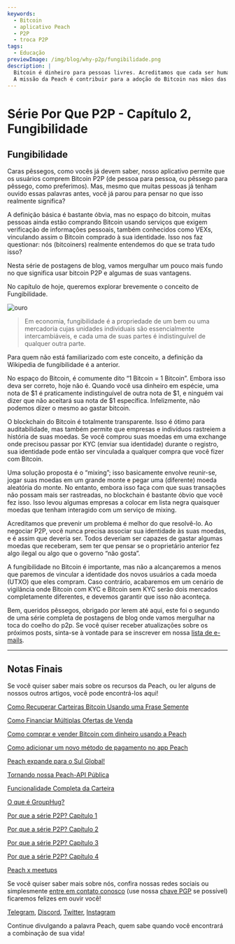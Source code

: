 ```yaml
---
keywords:
  - Bitcoin
  - aplicativo Peach
  - P2P
  - troca P2P
tags:
  - Educação
previewImage: /img/blog/why-p2p/fungibilidade.png
description: |
  Bitcoin é dinheiro para pessoas livres. Acreditamos que cada ser humano tem o direito de escolher qual dinheiro usar para armazenar sua riqueza, o resultado de seu trabalho, seu tempo e energia.
  A missão da Peach é contribuir para a adoção do Bitcoin nas mãos das pessoas.
---
```


# Série Por Que P2P - Capítulo 2, Fungibilidade

## Fungibilidade

Caras pêssegos, como vocês já devem saber, nosso aplicativo permite que os usuários comprem Bitcoin P2P (de pessoa para pessoa, ou pêssego para pêssego, como preferimos). Mas, mesmo que muitas pessoas já tenham ouvido essas palavras antes, você já parou para pensar no que isso realmente significa?

A definição básica é bastante óbvia, mas no espaço do bitcoin, muitas pessoas ainda estão comprando Bitcoin usando serviços que exigem verificação de informações pessoais, também conhecidos como VEXs, vinculando assim o Bitcoin comprado à sua identidade. Isso nos faz questionar: nós (bitcoiners) realmente entendemos do que se trata tudo isso?

Nesta série de postagens de blog, vamos mergulhar um pouco mais fundo no que significa usar bitcoin P2P e algumas de suas vantagens.

No capítulo de hoje, queremos explorar brevemente o conceito de Fungibilidade.

![ouro](/img/blog/why-p2p/fungibilidade.png)

> Em economia, fungibilidade é a propriedade de um bem ou uma mercadoria cujas unidades individuais são essencialmente intercambiáveis, e cada uma de suas partes é indistinguível de qualquer outra parte.

Para quem não está familiarizado com este conceito, a definição da Wikipedia de fungibilidade é a anterior.

No espaço do Bitcoin, é comumente dito “1 Bitcoin = 1 Bitcoin”. Embora isso deva ser correto, hoje não é. Quando você usa dinheiro em espécie, uma nota de $1 é praticamente indistinguível de outra nota de $1, e ninguém vai dizer que não aceitará sua nota de $1 específica. Infelizmente, não podemos dizer o mesmo ao gastar bitcoin.

O blockchain do Bitcoin é totalmente transparente. Isso é ótimo para auditabilidade, mas também permite que empresas e indivíduos rastreiem a história de suas moedas. Se você comprou suas moedas em uma exchange onde precisou passar por KYC (enviar sua identidade) durante o registro, sua identidade pode então ser vinculada a qualquer compra que você fizer com Bitcoin.

Uma solução proposta é o “mixing”; isso basicamente envolve reunir-se, jogar suas moedas em um grande monte e pegar uma (diferente) moeda aleatória do monte. No entanto, embora isso faça com que suas transações não possam mais ser rastreadas, no blockchain é bastante óbvio que você fez isso. Isso levou algumas empresas a colocar em lista negra quaisquer moedas que tenham interagido com um serviço de mixing.

Acreditamos que prevenir um problema é melhor do que resolvê-lo. Ao negociar P2P, você nunca precisa associar sua identidade às suas moedas, e é assim que deveria ser. Todos deveriam ser capazes de gastar algumas moedas que receberam, sem ter que pensar se o proprietário anterior fez algo ilegal ou algo que o governo “não gosta”.

A fungibilidade no Bitcoin é importante, mas não a alcançaremos a menos que paremos de vincular a identidade dos novos usuários a cada moeda (UTXO) que eles compram. Caso contrário, acabaremos em um cenário de vigilância onde Bitcoin com KYC e Bitcoin sem KYC serão dois mercados completamente diferentes, e devemos garantir que isso não aconteça.

Bem, queridos pêssegos, obrigado por lerem até aqui, este foi o segundo de uma série completa de postagens de blog onde vamos mergulhar na toca do coelho do p2p. Se você quiser receber atualizações sobre os próximos posts, sinta-se à vontade para se inscrever em nossa [lista de e-mails](https://peachbitcoin.com).

---

## Notas Finais

Se você quiser saber mais sobre os recursos da Peach, ou ler alguns de nossos outros artigos, você pode encontrá-los aqui!

[Como Recuperar Carteiras Bitcoin Usando uma Frase Semente](https://peachbitcoin.com/pt/blog/how-to-restore-peach-wallet/)

[Como Financiar Múltiplas Ofertas de Venda](https://peachbitcoin.com/pt/blog/funding-multiple-sell-offers/)

[Como comprar e vender Bitcoin com dinheiro usando a Peach](https://peachbitcoin.com/pt/blog/how-to-buy-and-sell-bitcoin-with-cash-using-peach/)

[Como adicionar um novo método de pagamento no app Peach](https://peachbitcoin.com/pt/blog/how-to-add-a-payment-method/)

[Peach expande para o Sul Global!](https://peachbitcoin.com/pt/blog/peach-expands-to-the-global-south/)

[Tornando nossa Peach-API Pública](https://peachbitcoin.com/pt/blog/making-our-peach-api-public/)

[Funcionalidade Completa da Carteira](https://peachbitcoin.com/pt/blog/full-wallet-functionality/)

[O que é GroupHug?](https://peachbitcoin.com/pt/blog/group-hug/)

[Por que a série P2P? Capítulo 1](https://peachbitcoin.com/pt/blog/why-p2p-chapter-1/)

[Por que a série P2P? Capítulo 2](https://peachbitcoin.com/pt/blog/why-p2p-chapter-2/)

[Por que a série P2P? Capítulo 3](https://peachbitcoin.com/pt/blog/why-p2p-chapter-3-circular-economies/)

[Por que a série P2P? Capítulo 4](https://peachbitcoin.com/pt/blog/why-p2p-chapter-4-chains-of-trust/)

[Peach x meetups](https://peachbitcoin.com/pt/blog/peach-for-meetups/)

Se você quiser saber mais sobre nós, confira nossas redes sociais ou simplesmente [entre em contato conosco](mailto:hello@peachbitcoin.com) (use nossa [chave PGP](https://keys.openpgp.org/vks/v1/by-fingerprint/48339A19645E2E53488E0E5479E1B270FACD1BD2) se possível) ficaremos felizes em ouvir você!

[Telegram](https://t.me/peachtopeach), [Discord](https://discord.gg/ypeHz3SW54), [Twitter](https://twitter.com/peachbitcoin), [Instagram](https://instagram.com/peachbitcoin)

Continue divulgando a palavra Peach, quem sabe quando você encontrará a combinação de sua vida!
